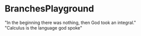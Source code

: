 # BranchesPlayground
"In the beginning there was nothing, then God took an integral." <br/>
"Calculus is the language god spoke"